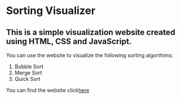 # Sorting Visualizer
## This is a simple visualization website created using HTML, CSS and JavaScript.
You can use the website to visualize the following sorting algorthims:
1. Bubble Sort
2. Merge Sort
3. Quick Sort

You can find the website click[here](www.youtube.com)
